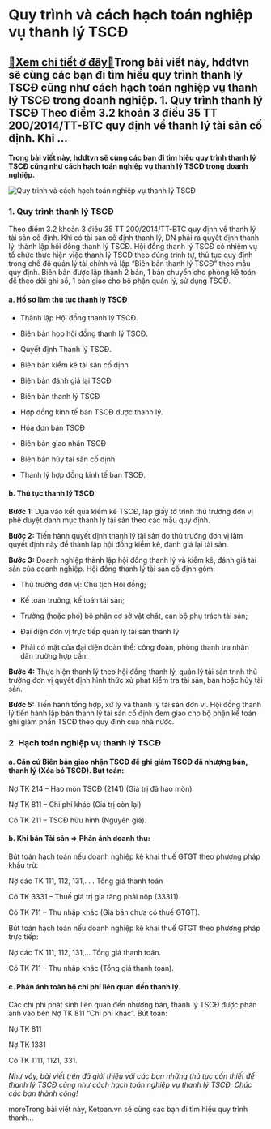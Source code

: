 Quy trình và cách hạch toán nghiệp vụ thanh lý TSCĐ
===================================================

[:gift:Xem chi tiết ở đây:gift:](https://hddtvn.com/quy-trinh-va-cach-hach-toan-nghiep-vu-thanh-ly-tscd/)Trong bài viết này, hddtvn sẽ cùng các bạn đi tìm hiểu quy trình thanh lý TSCĐ cũng như cách hạch toán nghiệp vụ thanh lý TSCĐ trong doanh nghiệp. 1. Quy trình thanh lý TSCĐ Theo điểm 3.2 khoản 3 điều 35 TT 200/2014/TT-BTC quy định về thanh lý tài sản cố định. Khi …
--------------------------------------------------------------------------------------------------------------------------------------------------------------------------------------------------------------------------------------------------------------------------

**Trong bài viết này, hddtvn sẽ cùng các bạn đi tìm hiểu quy trình thanh lý TSCĐ cũng như cách hạch toán nghiệp vụ thanh lý TSCĐ trong doanh nghiệp.**


![Quy trình và cách hạch toán nghiệp vụ thanh lý TSCĐ](https://hddtvn.com/wp-content/uploads/2021/01/wooden-toy-house-mortgage-property-home-concept-buying-family-coins-hand_135649-206.jpg)


### 1. Quy trình thanh lý TSCĐ


Theo điểm 3.2 khoản 3 điều 35 TT 200/2014/TT-BTC quy định về thanh lý tài sản cố định. Khi có tài sản cố định thanh lý, DN phải ra quyết định thanh lý, thành lập hội đồng thanh lý TSCĐ. Hội đồng thanh lý TSCĐ có nhiệm vụ tổ chức thực hiện việc thanh lý TSCĐ theo đúng trình tự, thủ tục quy định trong chế độ quản lý tài chính và lập “Biên bản thanh lý TSCĐ” theo mẫu quy định. Biên bản được lập thành 2 bản, 1 bản chuyển cho phòng kế toán để theo dõi ghi sổ, 1 bản giao cho bộ phận quản lý, sử dụng TSCĐ.


#### a. Hồ sơ làm thủ tục thanh lý TSCĐ




* Thành lập Hội đồng thanh lý TSCĐ.

* Biên bản họp hội đồng thanh lý TSCĐ.

* Quyết định Thanh lý TSCĐ.

* Biên bản kiểm kê tài sản cố định

* Biên bản đánh giá lại TSCĐ

* Biên bản thanh lý TSCĐ

* Hợp đồng kinh tế bán TSCĐ được thanh lý.

* Hóa đơn bán TSCĐ

* Biên bản giao nhận TSCĐ

* Biên bản hủy tài sản cố định

* Thanh lý hợp đồng kinh tế bán TSCĐ.



#### b. Thủ tục thanh lý TSCĐ


**Bước 1:** Dựa vào kết quả kiểm kê TSCĐ, lập giấy tờ trình thủ trưởng đơn vị phê duyệt danh mục thanh lý tài sản theo các mẫu quy định.


**Bước 2:** Tiến hành quyết định thanh lý tài sản do thủ trưởng đơn vị làm quyết định này để thành lập hội đồng kiểm kê, đánh giá lại tài sản.


**Bước 3:** Doanh nghiệp thành lập hội đồng thanh lý và kiểm kê, đánh giá tài sản của doanh nghiệp. Hội đồng thanh lý tài sản cố định gồm:




* Thủ trưởng đơn vị: Chủ tịch Hội đồng;

* Kế toán trưởng, kế toán tài sản;

* Trưởng (hoặc phó) bộ phận cơ sở vật chất, cán bộ phụ trách tài sản;

* Đại diện đơn vị trực tiếp quản lý tài sản thanh lý

* Phải có mặt của đại diện đoàn thể: công đoàn, phòng thanh tra nhân dân trường hợp cần.



**Bước 4:** Thực hiện thanh lý theo hội đồng thanh lý, quản lý tài sản trình thủ trưởng đơn vị quyết định hình thức xử phạt kiểm tra tài sản, bán hoặc hủy tài sản.


**Bước 5:** Tiến hành tổng hợp, xử lý và thanh lý tài sản đơn vị. Hội đồng thanh lý tiến hành lập bản thanh lý tài sản cố định đem giao cho bộ phận kế toán ghi giảm phần TSCĐ theo quy định của nhà nước.


### 2. Hạch toán nghiệp vụ thanh lý TSCĐ


#### a. Căn cứ Biên bản giao nhận TSCĐ để ghi giảm TSCĐ đã nhượng bán, thanh lý (Xóa bỏ TSCĐ). Bút toán:


Nợ TK 214 – Hao mòn TSCĐ (2141) (Giá trị đã hao mòn)  

Nợ TK 811 – Chi phí khác (Giá trị còn lại)  

Có TK 211 – TSCĐ hữu hình (Nguyên giá).


#### b. Khi bán Tài sản => Phản ánh doanh thu:


Bút toán hạch toán nếu doanh nghiệp kê khai thuế GTGT theo phương pháp khấu trừ:  

Nợ các TK 111, 112, 131,. . . Tổng giá thanh toán  

Có TK 3331 – Thuế giá trị gia tăng phải nộp (33311)  

Có TK 711 – Thu nhập khác (Giá bán chưa có thuế GTGT).


Bút toán hạch toán nếu doanh nghiệp kê khai thuế GTGT theo phương pháp trực tiếp:  

Nợ các TK 111, 112, 131,… Tổng giá thanh toán.  

Có TK 711 – Thu nhập khác (Tổng giá thanh toán).


#### c. Phản ánh toàn bộ chi phí liên quan đến thanh lý.


Các chi phí phát sinh liên quan đến nhượng bán, thanh lý TSCĐ được phản ánh vào bên Nợ TK 811 “Chi phí khác”. Bút toán:  

Nợ TK 811  

Nợ TK 1331  

Có TK 1111, 1121, 331.


*Như vậy, bài viết trên đã giới thiệu với các bạn những thủ tục cần thiết để thanh lý TSCĐ cũng như cách hạch toán nghiệp vụ thanh lý TSCĐ. Chúc các bạn thành công!*


moreTrong bài viết này, Ketoan.vn sẽ cùng các bạn đi tìm hiểu quy trình thanh…

